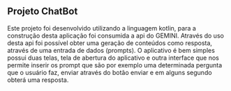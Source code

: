 ## Projeto ChatBot

Este projeto foi desenvolvido utilizando a linguagem kotlin, para a construção desta aplicação foi consumida a api do GEMINI. Através do uso desta api foi possível obter uma geração de conteúdos como resposta, através de uma entrada de dados (prompts).
O aplicativo é bem simples possui duas telas, tela de abertura do aplicativo e outra interface que nos permite inserir os prompt que são por exemplo uma determinada pergunta que o usuário faz, enviar através do botão enviar e em alguns segundo obterá uma resposta.
